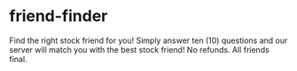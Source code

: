 # friend-finder

Find the right stock friend for you! Simply answer ten (10) questions and our  server will match you with the best stock friend! No refunds. All friends final.